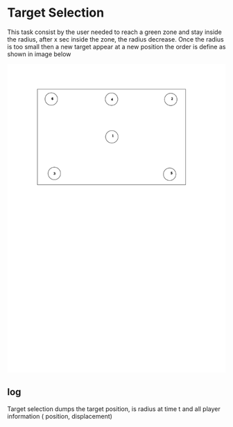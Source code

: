 # Target Selection

This task consist by the user needed to reach a green zone and stay inside the radius, after x sec inside the zone, the radius decrease. Once the radius is too small then a new target appear at a new position the order is define as shown in image below


<div style="text-align: center;">
    <img src="images/target_selection/target_disp.svg" alt="target appearence order" />
</div>

## log 

Target selection dumps the target position, is radius at time t and all player information ( position, displacement)